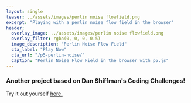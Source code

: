 ```yaml
---
layout: single
teaser: ../assets/images/perlin noise flowfield.png
excerpt: "Playing with a perlin noise flow field in the browser"
header:
  overlay_image: ../assets/images/perlin noise flowfield.png
  overlay_filter: rgba(0, 0, 0, 0.5)
  image_description: "Perlin Noise Flow Field"
  cta_label: "Play Now"
  cta_url: "/p5-perlin-noise/"
  caption: "Perlin Noise Flow Field in the browser with p5.js"
---
```

### Another project based on Dan Shiffman's Coding Challenges!

Try it out yourself [here.](/p5-perlin-noise/)
